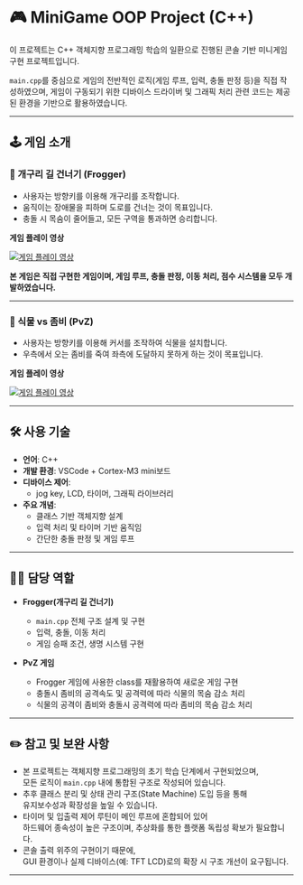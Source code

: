 # 🎮 MiniGame OOP Project (C++)

이 프로젝트는 C++ 객체지향 프로그래밍 학습의 일환으로 진행된 콘솔 기반 미니게임 구현 프로젝트입니다.

`main.cpp`를 중심으로 게임의 전반적인 로직(게임 루프, 입력, 충돌 판정 등)을 직접 작성하였으며, 게임이 구동되기 위한 디바이스 드라이버 및 그래픽 처리 관련 코드는 제공된 환경을 기반으로 활용하였습니다.

---

## 🕹️ 게임 소개

### 🐸 개구리 길 건너기 (Frogger)

- 사용자는 방향키를 이용해 개구리를 조작합니다.
- 움직이는 장애물을 피하며 도로를 건너는 것이 목표입니다.
- 충돌 시 목숨이 줄어들고, 모든 구역을 통과하면 승리합니다.
  
**게임 플레이 영상**

[![게임 플레이 영상](https://img.youtube.com/vi/DLyiJ0wW1Rc/0.jpg)](https://www.youtube.com/watch?v=DLyiJ0wW1Rc)


**본 게임은 직접 구현한 게임이며, 게임 루프, 충돌 판정, 이동 처리, 점수 시스템을 모두 개발하였습니다.**

---

### 🌿 식물 vs 좀비 (PvZ)

- 사용자는 방향키를 이용해 커서를 조작하여 식물을 설치합니다.
- 우측에서 오는 좀비를 죽여 좌측에 도달하지 못하게 하는 것이 목표입니다.

**게임 플레이 영상**

[![게임 플레이 영상](https://img.youtube.com/vi/ebyOHcxrCIw/0.jpg)](https://www.youtube.com/watch?v=ebyOHcxrCIw&t=1s)

---

## 🛠️ 사용 기술

- **언어**: C++
- **개발 환경**: VSCode + Cortex-M3 mini보드
- **디바이스 제어**:
  - jog key, LCD, 타이머, 그래픽 라이브러리
- **주요 개념**:
  - 클래스 기반 객체지향 설계
  - 입력 처리 및 타이머 기반 움직임
  - 간단한 충돌 판정 및 게임 루프

---

## 👨‍💻 담당 역할

- **Frogger(개구리 길 건너기)**
  - `main.cpp` 전체 구조 설계 및 구현
  - 입력, 충돌, 이동 처리
  - 게임 승패 조건, 생명 시스템 구현

- **PvZ 게임**
  - Frogger 게임에 사용한 class를 재활용하여 새로운 게임 구현
  - 충돌시 좀비의 공격속도 및 공격력에 따라 식물의 목숨 감소 처리
  - 식물의 공격이 좀비와 충돌시 공격력에 따라 좀비의 목숨 감소 처리

---

## ✏️ 참고 및 보완 사항

- 본 프로젝트는 객체지향 프로그래밍의 초기 학습 단계에서 구현되었으며,  
  모든 로직이 `main.cpp` 내에 통합된 구조로 작성되어 있습니다.
- 추후 클래스 분리 및 상태 관리 구조(State Machine) 도입 등을 통해  
  유지보수성과 확장성을 높일 수 있습니다.
- 타이머 및 입출력 제어 루틴이 메인 루프에 혼합되어 있어  
  하드웨어 종속성이 높은 구조이며, 추상화를 통한 플랫폼 독립성 확보가 필요합니다.
- 콘솔 출력 위주의 구현이기 때문에,  
  GUI 환경이나 실제 디바이스(예: TFT LCD)로의 확장 시 구조 개선이 요구됩니다.

---

